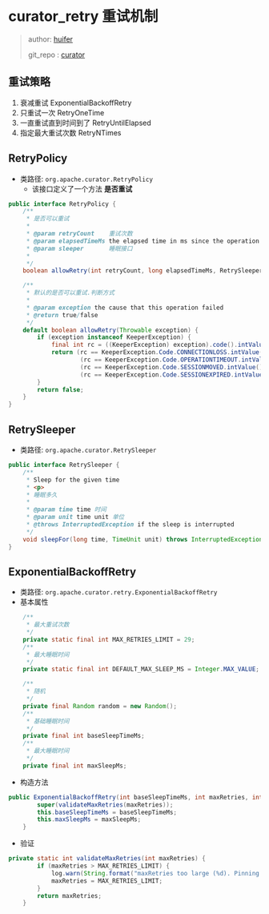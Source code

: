 # curator_retry 重试机制
> author: [huifer](https://github.com/huifer)
>
> git_repo : [curator](https://github.com/SourceHot/curator)
>


## 重试策略
1. 衰减重试 ExponentialBackoffRetry
1. 只重试一次 RetryOneTime
1. 一直重试直到时间到了 RetryUntilElapsed
1. 指定最大重试次数 RetryNTimes

## RetryPolicy
- 类路径: `org.apache.curator.RetryPolicy`
    - 该接口定义了一个方法 **是否重试** 
    
    
```java
public interface RetryPolicy {
    /**
     * 是否可以重试
     *
     * @param retryCount    重试次数
     * @param elapsedTimeMs the elapsed time in ms since the operation was attempted
     * @param sleeper       睡眠接口
     *                      
     */
    boolean allowRetry(int retryCount, long elapsedTimeMs, RetrySleeper sleeper);

    /**
     * 默认的是否可以重试.判断方式
     *
     * @param exception the cause that this operation failed
     * @return true/false
     */
    default boolean allowRetry(Throwable exception) {
        if (exception instanceof KeeperException) {
            final int rc = ((KeeperException) exception).code().intValue();
            return (rc == KeeperException.Code.CONNECTIONLOSS.intValue()) ||
                    (rc == KeeperException.Code.OPERATIONTIMEOUT.intValue()) ||
                    (rc == KeeperException.Code.SESSIONMOVED.intValue()) ||
                    (rc == KeeperException.Code.SESSIONEXPIRED.intValue());
        }
        return false;
    }
}
```


## RetrySleeper
- 类路径: `org.apache.curator.RetrySleeper`

```java
public interface RetrySleeper {
    /**
     * Sleep for the given time
     * <p>
     * 睡眠多久
     *
     * @param time time 时间
     * @param unit time unit 单位
     * @throws InterruptedException if the sleep is interrupted
     */
    void sleepFor(long time, TimeUnit unit) throws InterruptedException;
}
```


## ExponentialBackoffRetry
- 类路径: `org.apache.curator.retry.ExponentialBackoffRetry`
- 基本属性 

```java
    /**
     * 最大重试次数
     */
    private static final int MAX_RETRIES_LIMIT = 29;
    /**
     * 最大睡眠时间
     */
    private static final int DEFAULT_MAX_SLEEP_MS = Integer.MAX_VALUE;

    /**
     * 随机
     */
    private final Random random = new Random();
    /**
     * 基础睡眠时间
     */
    private final int baseSleepTimeMs;
    /**
     * 最大睡眠时间
     */
    private final int maxSleepMs;
```

- 构造方法 

```java
public ExponentialBackoffRetry(int baseSleepTimeMs, int maxRetries, int maxSleepMs) {
        super(validateMaxRetries(maxRetries));
        this.baseSleepTimeMs = baseSleepTimeMs;
        this.maxSleepMs = maxSleepMs;
    }
```

- 验证

```java
private static int validateMaxRetries(int maxRetries) {
        if (maxRetries > MAX_RETRIES_LIMIT) {
            log.warn(String.format("maxRetries too large (%d). Pinning to %d", maxRetries, MAX_RETRIES_LIMIT));
            maxRetries = MAX_RETRIES_LIMIT;
        }
        return maxRetries;
    }
```

